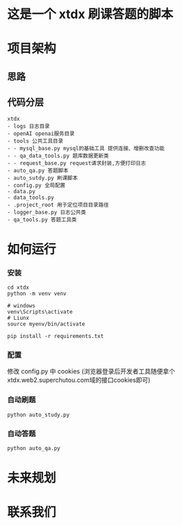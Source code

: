 # 这是一个 xtdx 刷课答题的脚本
# 项目架构
## 思路
## 代码分层
```
xtdx
- logs 日志目录
- openAI openai服务目录
- tools 公共工具目录
- - mysql_base.py mysql的基础工具 提供连接、增删改查功能
- - qa_data_tools.py 题库数据更新类
- - request_base.py request请求封装,方便打印日志
- auto_qa.py 答题脚本
- auto_sutdy.py 刷课脚本
- config.py 全局配置
- data.py 
- data_tools.py
- .project_root 用于定位项目目录路径
- logger_base.py 日志公共类
- qa_tools.py 答题工具类
```
# 如何运行
### 安装
```
cd xtdx
python -m venv venv

# windows
venv\Scripts\activate
# Liunx
source myenv/bin/activate

pip install -r requirements.txt
```
### 配置
修改 config.py 中 cookies (浏览器登录后开发者工具随便拿个xtdx.web2.superchutou.com域的接口cookies即可)
### 自动刷题
```liunx
python auto_study.py
```
### 自动答题
```liunx
python auto_qa.py
```
# 未来规划
# 联系我们